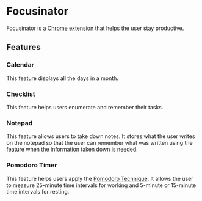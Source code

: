 # Focusinator
Focusinator is a [Chrome extension](https://developer.chrome.com/docs/extensions/) that helps the user stay productive.

## Features
### Calendar
This feature displays all the days in a month.

### Checklist
This feature helps users enumerate and remember their tasks.

### Notepad
This feature allows users to take down notes. It stores what the user writes on the notepad so that the user can remember what was written using the feature when the information taken down is needed.

### Pomodoro Timer
This feature helps users apply the [Pomodoro Technique](https://en.wikipedia.org/wiki/Pomodoro_Technique). It allows the user to measure 25-minute time intervals for working and 5-minute or 15-minute time intervals for resting.